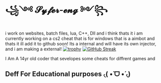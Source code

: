 # ꧁༺ 𝓢𝔂𝓯𝓮𝓻-𝓮𝓷𝓰 ༻꧂


i work on websites, batch files, lua, C++, Dll and i think thats it i am currently working on a cs2 cheat that is for windows that is a aimbot and thats it ill add it to github soon! Its a internal and will have its own injector, and i am making a external!
[![trophy](https://github-profile-trophy.vercel.app/?username=SYFER-eng&theme=matrix)](https://github.com/Syfer-eng)
[![GitHub Streak](https://github-readme-streak-stats.herokuapp.com?user=SYFER-eng&theme=midnight-purple&hide_border=true&date_format=M%20j%5B%2C%20Y%5D&type=png)](https://git.io/streak-stats)


I Am A 14yr old coder that sevelopes some cheats for diffrent games and 

## Deff For Educational purposes ৻(  •̀ ᗜ •́  ৻)
